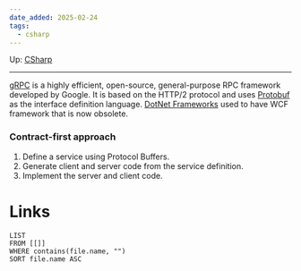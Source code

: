```yaml
---
date_added: 2025-02-24
tags:
  - csharp
---
```

Up: [CSharp](CSharp.md)
___
 [gRPC](gRPC.md) is a highly efficient, open-source, general-purpose RPC framework developed by Google. It is based on the HTTP/2 protocol and uses [Protobuf](Protobuf.md) as the interface definition language. 
 [DotNet Frameworks](DotNet%20Frameworks.md) used to have WCF framework that is now obsolete.

### Contract-first approach
1. Define a service using Protocol Buffers.
2. Generate client and server code from the service definition.
3. Implement the server and client code.
# Links
```dataview
LIST
FROM [[]]
WHERE contains(file.name, "")
SORT file.name ASC
```
